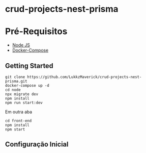 # crud-projects-nest-prisma

# Pré-Requisitos

 - [Node JS](https://nodejs.org/en/)
 - [Docker-Compose](https://docs.docker.com/compose/install/)

## Getting Started

    git clone https://github.com/LukkzMaverick/crud-projects-nest-prisma.git
    docker-compose up -d  
    cd node
    npx migrate dev
    npm install
    npm run start:dev
    
Em outra aba
    
    cd front-end
    npm install
    npm start
    

## Configuração Inicial
